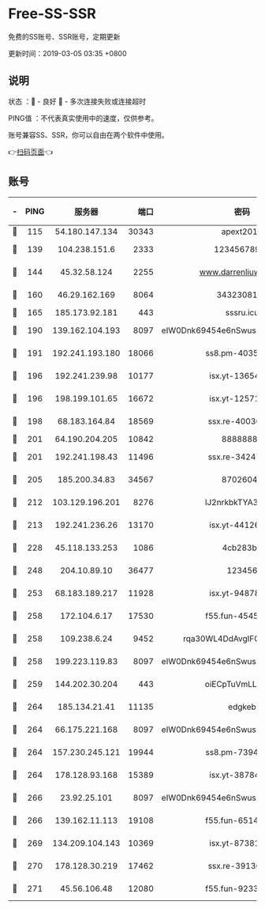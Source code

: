# Free-SS-SSR

免费的SS账号、SSR账号，定期更新

更新时间：2019-03-05 03:35 +0800

## 说明

状态     ：🙂 - 良好 🙁 - 多次连接失败或连接超时

PING值   ：不代表真实使用中的速度，仅供参考。

账号兼容SS、SSR，你可以自由在两个软件中使用。

👉[扫码页面](https://liesauer.github.io/free-ss-ssr.github.io/)👈

## 账号

|-|PING|服务器|端口|密码|加密方式|区域|
|:----:|:----:|:-----:|-----:|:----:|:----:|:----:|
|🙂|115|54.180.147.134|30343|apext2019|chacha20|KR|
|🙂|139|104.238.151.6|2333|12345678900|aes-256-cfb|JP|
|🙂|144|45.32.58.124|2255|www.darrenliuwei.com|aes-256-cfb|JP|
|🙂|160|46.29.162.169|8064|3432308177|aes-256-cfb|RU|
|🙂|165|185.173.92.181|443|sssru.icu|rc4-md5|RU|
|🙂|190|139.162.104.193|8097|eIW0Dnk69454e6nSwuspv9DmS201tQ0D|aes-256-cfb|JP|
|🙂|191|192.241.193.180|18066|ss8.pm-40352381|aes-256-cfb|US|
|🙂|196|192.241.239.98|10177|isx.yt-13654380|aes-256-cfb|US|
|🙂|196|198.199.101.65|16672|isx.yt-12571443|aes-256-cfb|US|
|🙂|198|68.183.164.84|18569|ssx.re-40036320|aes-256-cfb|US|
|🙂|201|64.190.204.205|10842|88888888|rc4-md5|US|
|🙂|201|192.241.198.43|11496|ssx.re-34247087|aes-256-cfb|US|
|🙂|205|185.200.34.83|34567|87026045|aes-256-cfb|US|
|🙂|212|103.129.196.201|8276|lJ2nrkbkTYA30wv0|aes-256-cfb|US|
|🙂|213|192.241.236.26|13170|isx.yt-44126456|aes-256-cfb|US|
|🙂|228|45.118.133.253|1086|4cb283b8|aes-256-cfb|SG|
|🙂|248|204.10.89.10|36477|123456|aes-256-cfb|US|
|🙂|253|68.183.189.217|11928|isx.yt-94878692|aes-256-cfb|SG|
|🙂|258|172.104.6.17|17530|f55.fun-45452436|aes-256-cfb|US|
|🙂|258|109.238.6.24|9452|rqa30WL4DdAvgIFG6Fs3znzTa|aes-256-cfb|FR|
|🙂|258|199.223.119.83|8097|eIW0Dnk69454e6nSwuspv9DmS201tQ0D|aes-256-cfb|US|
|🙂|259|144.202.30.204|443|oiECpTuVmLLxk4Ts|aes-256-cfb|US|
|🙂|264|185.134.21.41|11135|edgkeb|aes-256-cfb|GB|
|🙂|264|66.175.221.168|8097|eIW0Dnk69454e6nSwuspv9DmS201tQ0D|aes-256-cfb|US|
|🙂|264|157.230.245.121|19944|ss8.pm-73943906|aes-256-cfb|SG|
|🙂|264|178.128.93.168|15389|isx.yt-38784218|aes-256-cfb|SG|
|🙂|266|23.92.25.101|8097|eIW0Dnk69454e6nSwuspv9DmS201tQ0D|aes-256-cfb|US|
|🙂|266|139.162.11.113|19108|f55.fun-65147791|aes-256-cfb|SG|
|🙂|269|134.209.104.143|10369|isx.yt-87381923|aes-256-cfb|SG|
|🙂|270|178.128.30.219|17462|ssx.re-39136705|aes-256-cfb|SG|
|🙂|271|45.56.106.48|12080|f55.fun-92337003|aes-256-cfb|US|
